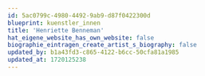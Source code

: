 ```yaml
---
id: 5ac0799c-4980-4492-9ab9-d87f0422300d
blueprint: kuenstler_innen
title: 'Henriette Benneman'
hat_eigene_website_has_own_website: false
biographie_eintragen_create_artist_s_biography: false
updated_by: b1a43fd3-c865-4122-b6cc-50cfa81a1985
updated_at: 1720125238
---
```

